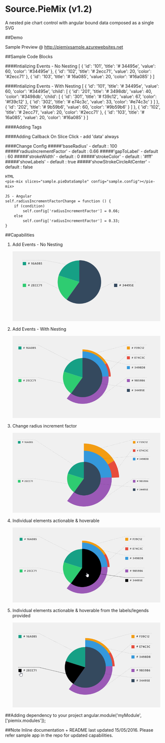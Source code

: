 # Source.PieMix (v1.2)

A nested pie chart control with angular bound data composed as a single SVG

##Demo

Sample Preview @ <a href="http://piemixsample.azurewebsites.net/">http://piemixsample.azurewebsites.net</a>

##Sample Code Blocks

####Intializing Events - No Nesting
    [
        { 'id': '101', 'title': '# 34495e', 'value': 60, 'color': '#34495e' },
        { 'id': '102', 'title': '# 2ecc71', 'value': 20, 'color': '#2ecc71' },
        { 'id': '103', 'title': '# 16a085', 'value': 20, 'color': '#16a085' }
    ]

####Intializing Events - With Nesting
    [
        {
            'id': '101', 'title': '# 34495e', 'value': 60, 'color': '#34495e', 'child': [
                {
                    'id': '201', 'title': '# 3498db', 'value': 40, 'color': '#3498db', 'child': [
                        { 'id': '301', 'title': '# f39c12', 'value': 67, 'color': '#f39c12' },
                        { 'id': '302', 'title': '# e74c3c', 'value': 33, 'color': '#e74c3c' }
                    ]
                },
                { 'id': '202', 'title': '# 9b59b6', 'value': 60, 'color': '#9b59b6' }
            ]
        },
        { 'id': '102', 'title': '# 2ecc71', 'value': 20, 'color': '#2ecc71' },
        { 'id': '103', 'title': '# 16a085', 'value': 20, 'color': '#16a085' }
    ]

####Adding Tags
    <pie-mix slices="sample.pieDataSample" config="sample.config"></pie-mix>

####Adding Callback On Slice Click - add 'data' always
    <pie-mix slices="sample.pieDataSample" config="sample.config" callback-on-click="sample.sliceClick(data)" ></pie-mix>

####Change Config 
#####'baseRadius' - default : 100
#####'radiusIncrementFactor' - default : 0.66
#####'gapToLabel' - default : 60
#####'strokeWidth' - default : 0
#####'strokeColor' - default : '#fff'
#####'showLabels' - default : true
#####'showStrokeCircleAtCenter' - default : false
    
	HTML
	<pie-mix slices="sample.pieDataSample" config="sample.config"></pie-mix>

	JS - Angular
	self.radiusIncrementFactorChange = function () {
        if (condition)
            self.config['radiusIncrementFactor'] = 0.66;
        else
            self.config['radiusIncrementFactor'] = 0.33;
    }

##Capabilities

1.  Add Events - No Nesting

    <img src="Source.PieMix\Source.PieMix\images\4.png " />

2.  Add Events - With Nesting 

    <img src="Source.PieMix\Source.PieMix\images\1.PNG " />

3.  Change radius increment factor

    <img src="Source.PieMix\Source.PieMix\images\5.png " />

4.  Individual elements actionable & hoverable

    <img src="Source.PieMix\Source.PieMix\images\2.png " />

4.  Individual elements actionable & hoverable from the labels/legends provided

    <img src="Source.PieMix\Source.PieMix\images\3.png " />

##Adding dependency to your project
    angular.module('myModule', ['piemix.modules']);
    
##Note
Inline documentation + README last updated 15/05/2016. Please refer sample app in the repo for updated capabilities.</h6>



